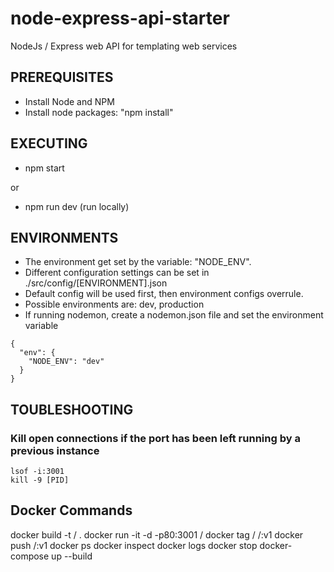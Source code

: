 # node-express-api-starter

NodeJs / Express web API for templating web services

## PREREQUISITES

- Install Node and NPM
- Install node packages: "npm install"

## EXECUTING

- npm start

or

- npm run dev (run locally)

## ENVIRONMENTS

- The environment get set by the variable: "NODE_ENV".
- Different configuration settings can be set in ./src/config/[ENVIRONMENT].json
- Default config will be used first, then environment configs overrule.
- Possible environments are: dev, production
- If running nodemon, create a nodemon.json file and set the environment variable

```
{
  "env": {
    "NODE_ENV": "dev"
  }
}
```

## TOUBLESHOOTING

### Kill open connections if the port has been left running by a previous instance

```
lsof -i:3001
kill -9 [PID]
```

## Docker Commands

docker build -t <username>/<image-name> .
docker run -it -d -p80:3001 <username>/<image-name>
docker tag <username>/<image-name> <username>/<image-name>:v1
docker push <username>/<image-name>:v1
docker ps
docker inspect <container-id>
docker logs <container-id>
docker stop <container-id>
docker-compose up --build
